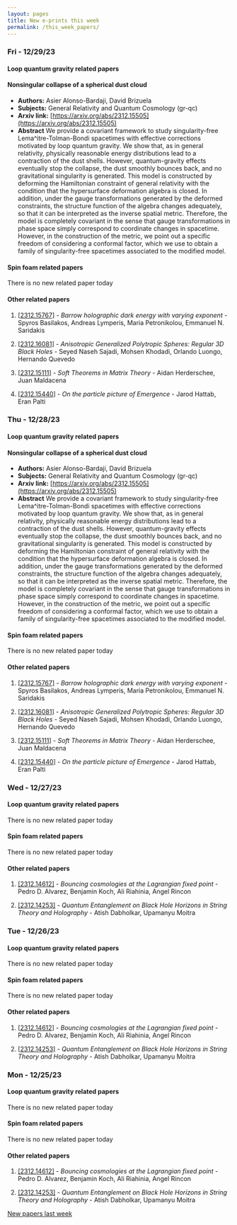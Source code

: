```yaml
---
layout: pages
title: New e-prints this week
permalink: /this_week_papers/
---
```




### Fri - 12/29/23

#### Loop quantum gravity related papers

#### **Nonsingular collapse of a spherical dust cloud**
 - **Authors:** Asier Alonso-Bardaji, David Brizuela
 - **Subjects:** General Relativity and Quantum Cosmology (gr-qc)
 - **Arxiv link:** [https://arxiv.org/abs/2312.15505](https://arxiv.org/abs/2312.15505)
 - **Abstract**
 We provide a covariant framework to study singularity-free Lema\^itre-Tolman-Bondi spacetimes with effective corrections motivated by loop quantum gravity. We show that, as in general relativity, physically reasonable energy distributions lead to a contraction of the dust shells. However, quantum-gravity effects eventually stop the collapse, the dust smoothly bounces back, and no gravitational singularity is generated. This model is constructed by deforming the Hamiltonian constraint of general relativity with the condition that the hypersurface deformation algebra is closed. In addition, under the gauge transformations generated by the deformed constraints, the structure function of the algebra changes adequately, so that it can be interpreted as the inverse spatial metric. Therefore, the model is completely covariant in the sense that gauge transformations in phase space simply correspond to coordinate changes in spacetime. However, in the construction of the metric, we point out a specific freedom of considering a conformal factor, which we use to obtain a family of singularity-free spacetimes associated to the modified model. 

#### Spin foam related papers

There is no new related paper today 



#### Other related papers

1. [[2312.15767]](https://arxiv.org/abs/2312.15767) - *Barrow holographic dark energy with varying exponent* - Spyros Basilakos, Andreas Lymperis, Maria Petronikolou, Emmanuel N. Saridakis

1. [[2312.16081]](https://arxiv.org/abs/2312.16081) - *Anisotropic Generalized Polytropic Spheres: Regular 3D Black Holes* - Seyed Naseh Sajadi, Mohsen Khodadi, Orlando Luongo, Hernando Quevedo

1. [[2312.15111]](https://arxiv.org/abs/2312.15111) - *Soft Theorems in Matrix Theory* - Aidan Herderschee, Juan Maldacena

1. [[2312.15440]](https://arxiv.org/abs/2312.15440) - *On the particle picture of Emergence* - Jarod Hattab, Eran Palti



### Thu - 12/28/23

#### Loop quantum gravity related papers

#### **Nonsingular collapse of a spherical dust cloud**
 - **Authors:** Asier Alonso-Bardaji, David Brizuela
 - **Subjects:** General Relativity and Quantum Cosmology (gr-qc)
 - **Arxiv link:** [https://arxiv.org/abs/2312.15505](https://arxiv.org/abs/2312.15505)
 - **Abstract**
 We provide a covariant framework to study singularity-free Lema\^itre-Tolman-Bondi spacetimes with effective corrections motivated by loop quantum gravity. We show that, as in general relativity, physically reasonable energy distributions lead to a contraction of the dust shells. However, quantum-gravity effects eventually stop the collapse, the dust smoothly bounces back, and no gravitational singularity is generated. This model is constructed by deforming the Hamiltonian constraint of general relativity with the condition that the hypersurface deformation algebra is closed. In addition, under the gauge transformations generated by the deformed constraints, the structure function of the algebra changes adequately, so that it can be interpreted as the inverse spatial metric. Therefore, the model is completely covariant in the sense that gauge transformations in phase space simply correspond to coordinate changes in spacetime. However, in the construction of the metric, we point out a specific freedom of considering a conformal factor, which we use to obtain a family of singularity-free spacetimes associated to the modified model. 

#### Spin foam related papers

There is no new related paper today 



#### Other related papers

1. [[2312.15767]](https://arxiv.org/abs/2312.15767) - *Barrow holographic dark energy with varying exponent* - Spyros Basilakos, Andreas Lymperis, Maria Petronikolou, Emmanuel N. Saridakis

1. [[2312.16081]](https://arxiv.org/abs/2312.16081) - *Anisotropic Generalized Polytropic Spheres: Regular 3D Black Holes* - Seyed Naseh Sajadi, Mohsen Khodadi, Orlando Luongo, Hernando Quevedo

1. [[2312.15111]](https://arxiv.org/abs/2312.15111) - *Soft Theorems in Matrix Theory* - Aidan Herderschee, Juan Maldacena

1. [[2312.15440]](https://arxiv.org/abs/2312.15440) - *On the particle picture of Emergence* - Jarod Hattab, Eran Palti



### Wed - 12/27/23

#### Loop quantum gravity related papers

There is no new related paper today 

#### Spin foam related papers

There is no new related paper today 



#### Other related papers

1. [[2312.14612]](https://arxiv.org/abs/2312.14612) - *Bouncing cosmologies at the Lagrangian fixed point* - Pedro D. Alvarez, Benjamin Koch, Ali Riahinia, Angel Rincon

1. [[2312.14253]](https://arxiv.org/abs/2312.14253) - *Quantum Entanglement on Black Hole Horizons in String Theory and  Holography* - Atish Dabholkar, Upamanyu Moitra



### Tue - 12/26/23

#### Loop quantum gravity related papers

There is no new related paper today 

#### Spin foam related papers

There is no new related paper today 



#### Other related papers

1. [[2312.14612]](https://arxiv.org/abs/2312.14612) - *Bouncing cosmologies at the Lagrangian fixed point* - Pedro D. Alvarez, Benjamin Koch, Ali Riahinia, Angel Rincon

1. [[2312.14253]](https://arxiv.org/abs/2312.14253) - *Quantum Entanglement on Black Hole Horizons in String Theory and  Holography* - Atish Dabholkar, Upamanyu Moitra



### Mon - 12/25/23

#### Loop quantum gravity related papers

There is no new related paper today 

#### Spin foam related papers

There is no new related paper today 



#### Other related papers

1. [[2312.14612]](https://arxiv.org/abs/2312.14612) - *Bouncing cosmologies at the Lagrangian fixed point* - Pedro D. Alvarez, Benjamin Koch, Ali Riahinia, Angel Rincon

1. [[2312.14253]](https://arxiv.org/abs/2312.14253) - *Quantum Entanglement on Black Hole Horizons in String Theory and  Holography* - Atish Dabholkar, Upamanyu Moitra






[New papers last week]({{site.url}}/archived/weekly/pre-prints/2023/12/25/archived_weekly_papers.html)